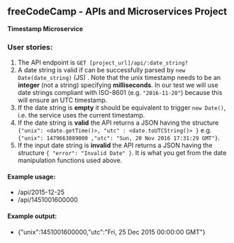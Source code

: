 **freeCodeCamp** - APIs and Microservices Project
------

**Timestamp Microservice**

### User stories:

1. The API endpoint is `GET [project_url]/api/:date_string?`
2. A date string is valid if can be successfully parsed by `new Date(date_string)` (JS) . Note that the unix timestamp needs to be an **integer** (not a string) specifying **milliseconds**. In our test we will use date strings compliant with ISO-8601 (e.g. `"2016-11-20"`) because this will ensure an UTC timestamp.
3. If the date string is **empty** it should be equivalent to trigger `new Date()`, i.e. the service uses the current timestamp.
4. If the date string is **valid** the API returns a JSON having the structure
`{"unix": <date.getTime()>, "utc" : <date.toUTCString()> }`
e.g. `{"unix": 1479663089000 ,"utc": "Sun, 20 Nov 2016 17:31:29 GMT"}`.
5. If the input date string is **invalid** the API returns a JSON having the structure `{ "error": "Invalid Date" }`.
It is what you get from the date manipulation functions used above.

#### Example usage:
* /api/2015-12-25
* /api/1451001600000

#### Example output:
* {"unix":1451001600000,"utc":"Fri, 25 Dec 2015 00:00:00 GMT"}